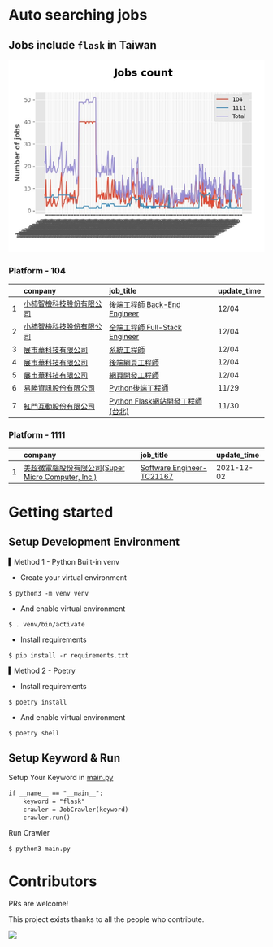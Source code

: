 # Auto searching jobs

## Jobs include `flask` in Taiwan 

 ![image](./doc/plot_img.jpg)


### Platform - 104


|    | company                                                                              | job_title                                                                                | update_time   |
|---:|:-------------------------------------------------------------------------------------|:-----------------------------------------------------------------------------------------|:--------------|
|  1 | [小柿智檢科技股份有限公司](https://www.104.com.tw/company/1a2x6bl77l?jobsource=jolist_c_date)    | [後端工程師 Back-End Engineer](https://www.104.com.tw/job/71bmd?jobsource=jolist_c_date)      | 12/04         |
|  2 | [小柿智檢科技股份有限公司](https://www.104.com.tw/company/1a2x6bl77l?jobsource=jolist_c_date)    | [全端工程師 Full-Stack Engineer](https://www.104.com.tw/job/71bmz?jobsource=jolist_c_date)    | 12/04         |
|  3 | [展市華科技有限公司](https://www.104.com.tw/company/1a2x6blbgu?jobsource=jolist_c_date)       | [系統工程師](https://www.104.com.tw/job/71erc?jobsource=jolist_c_date)                        | 12/04         |
|  4 | [展市華科技有限公司](https://www.104.com.tw/company/1a2x6blbgu?jobsource=jolist_c_date)       | [後端網頁工程師](https://www.104.com.tw/job/71amu?jobsource=jolist_c_date)                      | 12/04         |
|  5 | [展市華科技有限公司](https://www.104.com.tw/company/1a2x6blbgu?jobsource=jolist_c_date)       | [網頁開發工程師](https://www.104.com.tw/job/78do7?jobsource=jolist_c_date)                      | 12/04         |
|  6 | [易勝資訊股份有限公司](https://www.104.com.tw/company/1a2x6bj8og?jobsource=jolist_b_relevance) | [Python後端工程師](https://www.104.com.tw/job/76vbt?jobsource=jolist_b_relevance)             | 11/29         |
|  7 | [紅門互動股份有限公司](https://www.104.com.tw/company/oh4m67k?jobsource=jolist_b_relevance)    | [Python Flask網站開發工程師(台北)](https://www.104.com.tw/job/6xtfl?jobsource=jolist_b_relevance) | 11/30         |

### Platform - 1111


|    | company                                                                          | job_title                                                          | update_time   |
|---:|:---------------------------------------------------------------------------------|:-------------------------------------------------------------------|:--------------|
|  1 | [美超微電腦股份有限公司(Super Micro Computer, Inc.)](https://www.1111.com.tw/corp/9530088/) | [Software Engineer-TC21167](https://www.1111.com.tw/job/98544764/) | 2021-12-02    |



# Getting started
## Setup Development Environment
▍Method 1 - Python Built-in venv

- Create your virtual environment
```
$ python3 -m venv venv
```
- And enable virtual environment
```
$ . venv/bin/activate
```
- Install requirements
```
$ pip install -r requirements.txt 
```

▍Method 2 - Poetry
- Install requirements
```
$ poetry install
```
- And enable virtual environment
```
$ poetry shell
```

## Setup Keyword & Run

Setup Your Keyword in [main.py](./main.py#L88)
```
if __name__ == "__main__":
    keyword = "flask"
    crawler = JobCrawler(keyword)
    crawler.run()
```

Run Crawler
```
$ python3 main.py
```

# Contributors
PRs are welcome!

This project exists thanks to all the people who contribute.

<a href="https://github.com/hsuanchi/auto-search-flask-job/graphs/contributors">
  <img src="https://contrib.rocks/image?repo=hsuanchi/auto-search-flask-job"/>
</a>
